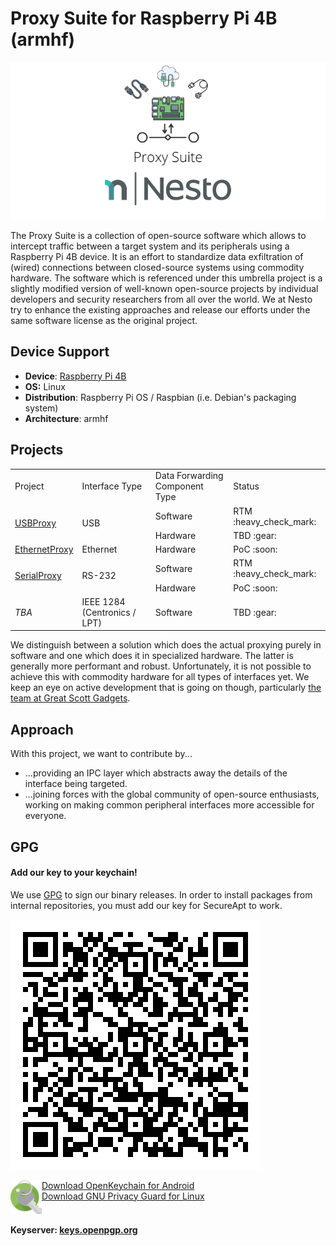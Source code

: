 Proxy Suite for Raspberry Pi 4B (armhf)   
========

<p align="center">
  <img src=".github/imgs/project_logo.png">
</p>

The Proxy Suite is a collection of open-source software which allows to intercept traffic between a target system and its peripherals using a Raspberry Pi 4B device. It is an effort to standardize data exfiltration of (wired) connections between closed-source systems using commodity hardware. The software which is referenced under this umbrella project is a slightly modified version of well-known open-source projects by individual developers and security researchers from all over the world. We at Nesto try to enhance the existing approaches and release our efforts under the same software license as the original project.

Device Support
---------
- **Device**: [Raspberry Pi 4B](https://www.raspberrypi.org/products/raspberry-pi-4-model-b/specifications/)
- **OS:** Linux
- **Distribution**: Raspberry Pi OS / Raspbian (i.e. Debian's packaging system)
- **Architecture**: armhf

Projects
---------

<table>
  <tr><td>Project</td><td>Interface Type</td><td>Data Forwarding Component Type</td><td>Status</td></tr>
  <tr><td rowspan="2"><a href="https://github.com/nesto-software/USBProxy">USBProxy</a></td><td rowspan="2">USB</td><td>Software</td><td>RTM :heavy_check_mark:</td></tr>
  <tr><td>Hardware</td><td>TBD :gear:</td></tr>
  <tr><td><a href="https://github.com/nesto-software/EthernetProxy">EthernetProxy</a></td><td>Ethernet</td><td>Hardware</td><td>PoC :soon:</td></tr>
  <tr><td rowspan="2"><a href="https://github.com/nesto-software/SerialProxy">SerialProxy</a></td><td rowspan="2">RS-232</td><td>Software</td><td>RTM :heavy_check_mark:</td></tr>
  <tr><td>Hardware</td><td>PoC :soon:</td></tr>
  <tr><td><i>TBA</i></td><td>IEEE 1284 (Centronics / LPT)</td><td>Software</td><td>TBD :gear:</td></tr>
</table>

We distinguish between a solution which does the actual proxying purely in software and one which does it in specialized hardware. The latter is generally more performant and robust. Unfortunately, it is not possible to achieve this with commodity hardware for all types of interfaces yet. We keep an eye on active development that is going on though, particularly [the team at Great Scott Gadgets](https://greatscottgadgets.com/). 

Approach
---------

With this project, we want to contribute by...
- ...providing an IPC layer which abstracts away the details of the interface being targeted.
- ...joining forces with the global community of open-source enthusiasts, working on making common peripheral interfaces more accessible for everyone.


GPG
---------

#### Add our key to your keychain!

We use [GPG](https://de.wikipedia.org/wiki/GNU_Privacy_Guard) to sign our binary releases.
In order to install packages from internal repositories, you must add our key for SecureApt to work.

<a target="_blank" href="https://keyoxide.org/F1C6636C27019FD0D29307DEAE25CBF30C0DDB0C" rel="Nesto Cloud Operations">![Nesto Cloud Operations](.github/imgs/gpg_qr.svg)</a> 

<img align="left" src=".github/imgs/openkeychain.png" width="50px">   
<a target="_blank" href="https://www.openkeychain.org/">Download OpenKeychain for Android</a><br />
<a target="_blank" href="https://gnupg.org/download/">Download GNU Privacy Guard for Linux</a>
<br clear="both">
<br />
<b>Keyserver: <a target="_blank" href="https://keys.openpgp.org/search?q=F1C6636C27019FD0D29307DEAE25CBF30C0DDB0C">keys.openpgp.org</a></b>
